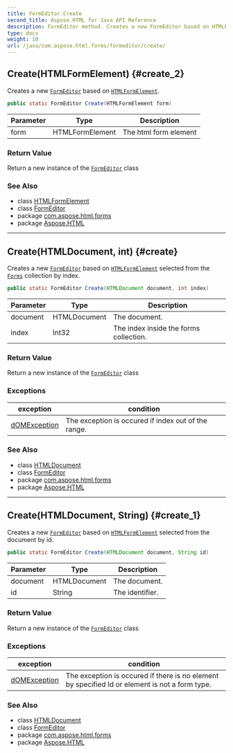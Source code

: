 ```yaml
---
title: FormEditor.Create
second_title: Aspose.HTML for Java API Reference
description: FormEditor method. Creates a new FormEditor based on HTMLFormElement
type: docs
weight: 10
url: /java/com.aspose.html.forms/formeditor/create/
---
```

## Create(HTMLFormElement) {#create_2}

Creates a new [`FormEditor`](../) based on [`HTMLFormElement`](../../../com.aspose.html/htmlformelement/).

```java
public static FormEditor Create(HTMLFormElement form)
```

| Parameter | Type | Description |
| --- | --- | --- |
| form | HTMLFormElement | The html form element |

### Return Value

Return a new instance of the [`FormEditor`](../) class

### See Also

* class [HTMLFormElement](../../../com.aspose.html/htmlformelement/)
* class [FormEditor](../)
* package [com.aspose.html.forms](../../../com.aspose.html.forms/)
* package [Aspose.HTML](../../../)

---

## Create(HTMLDocument, int) {#create}

Creates a new [`FormEditor`](../) based on [`HTMLFormElement`](../../../com.aspose.html/htmlformelement/) selected from the [`Forms`](../../../com.aspose.html/htmldocument/forms/) collection by index.

```java
public static FormEditor Create(HTMLDocument document, int index)
```

| Parameter | Type | Description |
| --- | --- | --- |
| document | HTMLDocument | The document. |
| index | Int32 | The index inside the forms collection. |

### Return Value

Return a new instance of the [`FormEditor`](../) class

### Exceptions

| exception | condition |
| --- | --- |
| [dOMException](../../../com.aspose.html.dom/domexception/) | The exception is occured if index out of the range. |

### See Also

* class [HTMLDocument](../../../com.aspose.html/htmldocument/)
* class [FormEditor](../)
* package [com.aspose.html.forms](../../../com.aspose.html.forms/)
* package [Aspose.HTML](../../../)

---

## Create(HTMLDocument, String) {#create_1}

Creates a new [`FormEditor`](../) based on [`HTMLFormElement`](../../../com.aspose.html/htmlformelement/) selected from the document by id.

```java
public static FormEditor Create(HTMLDocument document, String id)
```

| Parameter | Type | Description |
| --- | --- | --- |
| document | HTMLDocument | The document. |
| id | String | The identifier. |

### Return Value

Return a new instance of the [`FormEditor`](../) class

### Exceptions

| exception | condition |
| --- | --- |
| [dOMException](../../../com.aspose.html.dom/domexception/) | The exception is occured if there is no element by specified Id or element is not a form type. |

### See Also

* class [HTMLDocument](../../../com.aspose.html/htmldocument/)
* class [FormEditor](../)
* package [com.aspose.html.forms](../../../com.aspose.html.forms/)
* package [Aspose.HTML](../../../)
